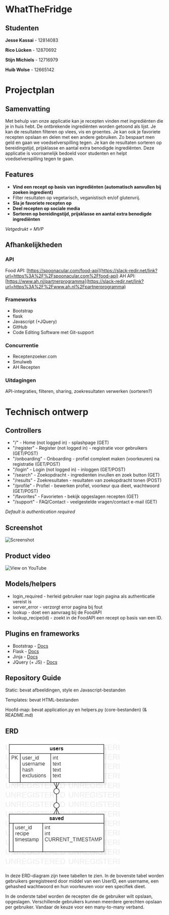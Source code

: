 # WhatTheFridge
## Studenten
**Jesse Kassai** - 12814083

**Rico Lücken** - 12870692

**Stijn Michiels** - 12716979

**Huib Wolse** - 12665142

# Projectplan
## Samenvatting
Met behulp van onze applicatie kan je recepten vinden met ingrediënten die je in huis hebt. De ontbrekende ingrediënten worden getoond als lijst. Je kan de resultaten filteren op vlees, vis en groentes. Je kan ook je favoriete recepten opslaan en delen met een andere gebruiken. Zo bespaart men geld en gaan we voedselverspilling tegen. Je kan de resultaten sorteren op bereidingstijd, prijsklasse en aantal extra benodigde ingrediënten. Deze applicatie is voornamelijk bedoeld voor studenten en helpt voedselverspilling tegen te gaan.
## Features
- **Vind een recept op basis van ingrediënten (automatisch aanvullen bij zoeken ingredient)**
- Filter resultaten op vegetarisch, veganistisch en/of glutenvrij.
- **Sla je favoriete recepten op**
- **Deel recepten op sociale media**
- **Sorteren op bereidingstijd, prijsklasse en aantal extra benodigde ingrediënten**

_Vetgedrukt = MVP_
## Afhankelijkheden
### API
Food API: [https://spoonacular.com/food-api](https://slack-redir.net/link?url=https%3A%2F%2Fspoonacular.com%2Ffood-api)
AH API: [https://www.ah.nl/partnerprogramma](https://slack-redir.net/link?url=https%3A%2F%2Fwww.ah.nl%2Fpartnerprogramma)
### Frameworks
- Bootstrap
- flask
- Javascript (+JQuery)
- GitHub
- Code Editing Software met Git-support

### Concurrentie
- Receptenzoeker.com
- Smulweb
- AH Recepten

### Uitdagingen
API-integraties, filteren, sharing, zoekresultaten verwerken (sorteren?)

# Technisch ontwerp
## Controllers
- "/" - Home (not logged in) - splashpage (GET)
- "/register" - Register (not logged in) - registratie voor gebruikers (GET/POST)
- "/onboarding" - Onboarding - profiel compleet maken (voorkeuren) na registratie (GET/POST)
- "/login" - Login (not logged in) - inloggen (GET/POST)
- "/search" - Zoekopdracht - ingredienten invullen en zoek button (GET)
- "/results" - Zoekresultaten - resultaten van zoekopdracht tonen (POST)
- "/profile" - Profiel - bewerken profiel, voorkeur qua dieet, wachtwoord (GET/POST)
- "/favorites" - Favorieten - bekijk opgeslagen recepten (GET)
- "/support" - FAQ/Contact - veelgestelde vragen/contact e-mail (GET)


_Default is authentication required_

## Screenshot
![Screenshot](docs/image.png)

## Product video
![View on YouTube](https://youtu.be/MHgTHZ7dXzw)
## Models/helpers
- login_required - herleid gebruiker naar login pagina als authenticatie vereist is
- server_error - verzorgt error pagina bij fout
- lookup - doet een aanvraag bij de FoodAPI
- lookup_recipe(id) - zoekt in de FoodAPI een recept op basis van een ID.

## Plugins en frameworks
- Bootstrap - [Docs](https://getbootstrap.com/docs/4.4/getting-started/introduction/)
- Flask - [Docs](http://flask.palletsprojects.com/en/1.1.x/)
- Jinja - [Docs](https://jinja.palletsprojects.com/en/2.10.x/)
- JQuery (+ JS) - [Docs](https://api.jquery.com/)

## Repository Guide
Static: bevat afbeeldingen, style en Javascript-bestanden

Templates: bevat HTML-bestanden 

Hoofd-map: bevat application.py en helpers.py (core-bestanden) (& README.md)


## ERD
![ERD](docs/ERD-WhatTheFridge2.png)

In deze ERD-diagram zijn twee tabellen te zien. In de bovenste tabel worden
gebruikers geregistreerd door middel van een UserID, een username, een gehashed wachtwoord
en hun voorkeuren voor een specifiek dieet.

In de onderste tabel worden de recepten die de gebruiker wilt opslaan, opgeslagen. Verschillende gebruikers kunnen meerdere
gerechten opslaan per gebruiker. Vandaar de keuze voor een many-to-many verband.
